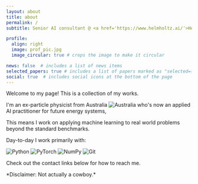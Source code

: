 ```yaml
---
layout: about
title: about
permalink: /
subtitle: Senior AI consultant @ <a href='https://www.helmholtz.ai/'>Helmholtz AI</a>

profile:
  align: right
  image: prof_pic.jpg
  image_circular: true # crops the image to make it circular

news: false  # includes a list of news items
selected_papers: true # includes a list of papers marked as "selected={true}"
social: true  # includes social icons at the bottom of the page
---
```


Welcome to my page! This is a collection of my works.

I'm an ex-particle physicist from Australia ![Australia](https://raw.githubusercontent.com/stevenrskelton/flag-icon/master/png/16/country-4x3/au.png "Australia")
 who's now an applied AI practitioner for future energy systems,

This means I work on applying machine learning to real world problems beyond the standard benchmarks.

Day-to-day I work primarily with:

![Python](https://img.shields.io/badge/python-3670A0?style=for-the-badge&logo=python&logoColor=ffdd54)
![PyTorch](https://img.shields.io/badge/PyTorch-%23EE4C2C.svg?style=for-the-badge&logo=PyTorch&logoColor=white)
![NumPy](https://img.shields.io/badge/numpy-%23013243.svg?style=for-the-badge&logo=numpy&logoColor=white)
![Git](https://img.shields.io/badge/git-%23F05033.svg?style=for-the-badge&logo=git&logoColor=white)

Check out the contact links below for how to reach me.

\*Disclaimer: Not actually a cowboy.\*
